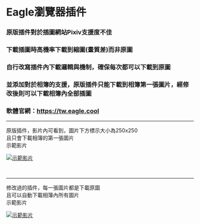 # Eagle瀏覽器插件
### 原版插件對於插圖網站Pixiv支援度不佳
### 下載插圖時高機率下載到縮圖(畫質差)而非原圖
### 自行改寫插件內下載邏輯與機制，確保每次都可以下載到原圖
### 並添加對於相簿的支援，原版插件只能下載到相簿第一張圖片，經修改後則可以下載相簿內全部插圖
### 軟體官網：https://tw.eagle.cool

------------

原版插件，影片內可看到，圖片下方標示大小為250x250
<br>
且只會下載相簿的第一張圖片
<br>
示範影片
<br>

[![示範影片](https://user-images.githubusercontent.com/114442425/193379989-6f55ea82-a25c-43f6-9ac2-976061593723.jpg)](https://www.youtube.com/watch?v=Dxt_7Pied6I&list=PL1rJWUszYaFdQisgAdlIB8l7UtNSc0dFR&index=1)

<br>

------------

修改過的插件，每一張圖片都是下載原圖
<br>
且可以自動下載相簿內所有圖片
<br>
示範影片
<br>

[![示範影片](https://user-images.githubusercontent.com/114442425/193380014-2b158d2c-1b0c-476b-97b3-dead67941798.jpg)](https://www.youtube.com/watch?v=CsNl2thPpdI&list=PL1rJWUszYaFdQisgAdlIB8l7UtNSc0dFR&index=2)
